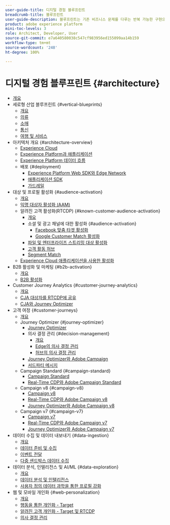 ```yaml
---
user-guide-title: 디지털 경험 블루프린트
breadcrumb-title: 블루프린트
user-guide-description: 블루프린트는 기존 비즈니스 문제를 다루는 반복 가능한 구현으로 아키텍처 다이어그램, 기술적 고려 사항 및 관련 설명서 링크 등을 포함하고 있습니다.
product: adobe experience platform
mini-toc-levels: 3
role: Architect, Developer, User
source-git-commit: e7a640580038c547cf983956ed155099aa14b159
workflow-type: tm+mt
source-wordcount: '248'
ht-degree: 100%

---
```



# 디지털 경험 블루프린트 {#architecture}

+ [개요](/help/blueprints/overview.md)
+ 세로형 산업 블루프린트 {#vertical-blueprints}
   + [개요](/help/blueprints/vertical-blueprints/overview.md)
   + [의류](/help/blueprints/vertical-blueprints/apparel.md)
   + [소매](/help/blueprints/vertical-blueprints/retail.md)
   + [통신](/help/blueprints/vertical-blueprints/telecommunications.md)
   + [여행 및 서비스](/help/blueprints/vertical-blueprints/travel-hospitality.md)
+ 아키텍처 개요 {#architecture-overview}
   + [Experience Cloud](/help/blueprints/experience-platform/experience-cloud.md)
   + [Experience Platform과 애플리케이션](/help/blueprints/experience-platform/platform-applications.md)
   + [Experience Platform 데이터 흐름](/help/blueprints/experience-platform/platform-data-flow.md)
   + 배포 {#deployment}
      + [Experience Platform Web SDK와 Edge Network](/help/blueprints/data-ingestion/websdk.md)
      + [애플리케이션 SDK](/help/blueprints/data-ingestion/appsdk.md)
      + [가드레일](/help/blueprints/experience-platform/deployment/guardrails.md)
+ 대상 및 프로필 활성화 {#audience-activation}
   + [개요](/help/blueprints/audience-activation/overview.md)
   + [익명 대상자 활성화    (AAM)](/help/blueprints/audience-activation/anonymous.md)
   + 알려진 고객 활성화(RTCDP) {#known-customer-audience-activation}
      + [개요](/help/blueprints/audience-activation/known.md)
      + 소셜 및 광고 채널에 대한 활성화 {#audience-activation}
         + [Facebook 맞춤 타겟 활성화](/help/blueprints/audience-activation/destinations/facebook.md)
         + [Google Customer Match 활성화](/help/blueprints/audience-activation/destinations/gcm.md)
      + [파일 및 엔터프라이즈 스트리밍 대상 활성화](/help/blueprints/audience-activation/enterprise-destinations.md)
      + [고객 활동 허브 ](/help/blueprints/audience-activation/customer-activity.md)
      + [Segment Match](/help/blueprints/audience-activation/segment-match.md)
   + [Experience Cloud 애플리케이션을 사용한 활성화](/help/blueprints/audience-activation/platform-and-applications.md)
+ B2B 활성화 및 마케팅 {#b2b-activation}
   + [개요](/help/blueprints/b2b/overview.md)
   + [B2B 활성화](/help/blueprints/b2b/b2bactivation.md)
+ Customer Journey Analytics {#customer-journey-analytics}
   + [개요](/help/blueprints/customer-journey-analytics/overview.md)
   + [CJA 대상자를 RTCDP에 공유](/help/blueprints/customer-journey-analytics/cja-rtcdp.md)
   + [CJA와 Journey Optimizer](/help/blueprints/customer-journey-analytics/cja-ajo.md)
+ 고객 여정 {#customer-journeys}
   + [개요](/help/blueprints/customer-journeys/overview.md)
   + Journey Optimizer {#journey-optimizer}
      + [Journey Optimizer](/help/blueprints/customer-journeys/journey-optimizer.md)
      + 의사 결정 관리 {#decision-management}
         + [개요](/help/blueprints/customer-journeys/decision_management/decision-management-overview.md)
         + [Edge의 의사 결정 관리](/help/blueprints/customer-journeys/decision_management/decision-management-edge.md)
         + [허브의 의사 결정 관리](/help/blueprints/customer-journeys/decision_management/decision-management-hub.md)
      + [Journey Optimizer와 Adobe Campaign](/help/blueprints/customer-journeys/ajo-and-campaign.md)
      + [서드파티 메시지](/help/blueprints/customer-journeys/3rd-party-messaging.md)
   + Campaign Standard {#campaign-standard}
      + [Campaign Standard](https://experienceleague.adobe.com/docs/campaign-standard.html?lang=ko)
      + [Real-Time CDP와 Adobe Campaign Standard](https://experienceleague.adobe.com/docs/campaign-standard/using/integrating-with-adobe-cloud/adobe-experience-platform/aep-sources-destinations/get-started-sources-destinations.html?lang=ko)
   + Campaign v8 {#campaign-v8}
      + [Campaign v8](/help/blueprints/customer-journeys/campaign-v8.md)
      + [Real-Time CDP와 Adobe Campaign v8](/help/blueprints/customer-journeys/rtcdp-and-campaign-v8.md)
      + [Journey Optimizer와 Adobe Campaign v8](/help/blueprints/customer-journeys/ajo-and-campaign-v8.md)
   + Campaign v7 {#campaign-v7}
      + [Campaign v7](/help/blueprints/customer-journeys/campaign-v7.md)
      + [Real-Time CDP와 Adobe Campaign  v7](/help/blueprints/customer-journeys/rtcdp-and-campaign.md)
      + [Journey Optimizer와 Adobe Campaign v7](/help/blueprints/customer-journeys/ajo-and-campaign-v7.md)
+ 데이터 수집 및 데이터 내보내기 {#data-ingestion}
   + [개요](/help/blueprints/data-ingestion/overview.md)
   + [데이터 준비 및 수집 ](/help/blueprints/data-ingestion/ingestion.md)
   + [이벤트 전달](/help/blueprints/data-ingestion/server-side-collection.md)
   + [다중 샌드박스 데이터 수집](/help/blueprints/data-ingestion/multi-sandbox-data-collection.md)
+ 데이터 분석, 인텔리전스 및 AI/ML {#data-exploration}
   + [개요](/help/blueprints/data-insights/overview.md)
   + [데이터 분석 및 인텔리전스](/help/blueprints/data-insights/analysis.md)
   + [사용자 정의 데이터 과학을 통한 프로필 강화 ](/help/blueprints/data-insights/data-science.md)
+ 웹 및 모바일 개인화 {#web-personalization}
   + [개요](/help/blueprints/web-personalization/overview.md)
   + [행동을 통한 개인화    - Target](/help/blueprints/web-personalization/behavioral.md)
   + [알려진 고객 개인화 - Target 및 RTCDP](/help/blueprints/web-personalization/known-personalization.md)
   + [의사 결정 관리](/help/blueprints/web-personalization/decision-management-edge.md)